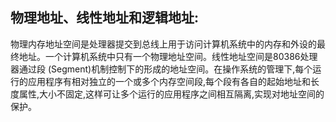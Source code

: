 ## 物理地址、线性地址和逻辑地址:
物理内存地址空间是处理器提交到总线上用于访问计算机系统中的内存和外设的最终地址。一个计算机系统中只有一个物理地址空间。线性地址空间是80386处理器通过段
(Segment)机制控制下的形成的地址空间。在操作系统的管理下,每个运行的应用程序有相对独立的一个或多个内存空间段,每个段有各自的起始地址和长度属性,大小不固定,这样可让多个运行的应用程序之间相互隔离,实现对地址空间的保护。

